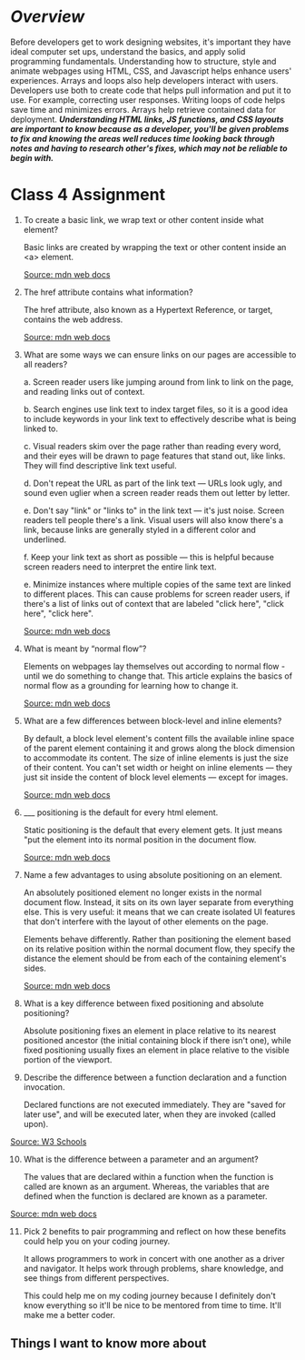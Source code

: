 # ***Overview***

Before developers get to work designing websites, it's important they have ideal computer set ups, understand the basics, and apply solid programming fundamentals.  Understanding how to structure, style and animate webpages using HTML, CSS, and Javascript helps enhance users' experiences.  Arrays and loops also help developers interact with users.  Developers use both to create code that helps pull information and put it to use.  For example, correcting user responses.  Writing loops of code helps save time and minimizes errors.  Arrays help retrieve contained data for deployment.  ***Understanding HTML links, JS functions, and CSS layouts are important to know because as a developer, you'll be given problems to fix and knowing the areas well reduces time looking back through notes and having to research other's fixes, which may not be reliable to begin with.***

# Class 4 Assignment

1. To create a basic link, we wrap text or other content inside what element?

    Basic links are created by wrapping the text or other content inside an \<a> element.

   [Source: mdn web docs](https://developer.mozilla.org/en-US/docs/Learn/HTML/Introduction_to_HTML/Creating_hyperlinks)

2. The href attribute contains what information?

    The href attribute, also known as a Hypertext Reference, or target, contains the web address.

    [Source: mdn web docs](https://developer.mozilla.org/en-US/docs/Learn/HTML/Introduction_to_HTML/Creating_hyperlinks)

3. What are some ways we can ensure links on our pages are accessible to all readers?

    a. Screen reader users like jumping around from link to link on the page, and reading links out of context.

    b. Search engines use link text to index target files, so it is a good idea to include keywords in your link text to effectively describe what is being linked to.

    c. Visual readers skim over the page rather than reading every word, and their eyes will be drawn to page features that stand out, like links. They will find descriptive link text useful.

    d. Don't repeat the URL as part of the link text — URLs look ugly, and sound even uglier when a screen reader reads them out letter by letter.

    e. Don't say "link" or "links to" in the link text — it's just noise. Screen readers tell people there's a link. Visual users will also know there's a link, because links are generally styled in a different color and underlined.

    f. Keep your link text as short as possible — this is helpful because screen readers need to interpret the entire link text.

    e. Minimize instances where multiple copies of the same text are linked to different places. This can cause problems for screen reader users, if there's a list of links out of context that are labeled "click here", "click here", "click here".

    [Source: mdn web docs](https://developer.mozilla.org/en-US/docs/Learn/HTML/Introduction_to_HTML/Creating_hyperlinks)

4. What is meant by “normal flow”?

    Elements on webpages lay themselves out according to normal flow - until we do something to change that. This article explains the basics of normal flow as a grounding for learning how to change it.

   [Source: mdn web docs](https://developer.mozilla.org/en-US/docs/Learn/CSS/CSS_layout)

5. What are a few differences between block-level and inline elements?

    By default, a block level element's content fills the available inline space of the parent element containing it and grows along the block dimension to accommodate its content. The size of inline elements is just the size of their content. You can't set width or height on inline elements — they just sit inside the content of block level elements — except for images.

    [Source: mdn web docs](https://developer.mozilla.org/en-US/docs/Learn/CSS/CSS_layout/Normal_Flow)

6. ___ positioning is the default for every html element.

    Static positioning is the default that every element gets. It just means "put the element into its normal position in the document flow.

    [Source: mdn web docs](https://developer.mozilla.org/en-US/docs/Learn/CSS/CSS_layout/Positioning)

7. Name a few advantages to using absolute positioning on an element.

    An absolutely positioned element no longer exists in the normal document flow. Instead, it sits on its own layer separate from everything else. This is very useful: it means that we can create isolated UI features that don't interfere with the layout of other elements on the page.

    Elements behave differently. Rather than positioning the element based on its relative position within the normal document flow, they specify the distance the element should be from each of the containing element's sides.

    [Source: mdn web docs](https://developer.mozilla.org/en-US/docs/Learn/CSS/CSS_layout/Positioning)

8. What is a key difference between fixed positioning and absolute positioning?

    Absolute positioning fixes an element in place relative to its nearest positioned ancestor (the initial containing block if there isn't one), while fixed positioning usually fixes an element in place relative to the visible portion of the viewport.

 

9. Describe the difference between a function declaration and a function invocation.

    Declared functions are not executed immediately. They are "saved for later use", and will be executed later, when they are invoked (called upon).

  [Source: W3 Schools](https://www.w3schools.com/js/js_function_definition.asp#:~:text=Declared%20functions%20are%20not%20executed,are%20invoked%20(called%20upon).)  

10. What is the difference between a parameter and an argument?

    The values that are declared within a function when the function is called are known as an argument. Whereas, the variables that are defined when the function is declared are known as a parameter.

   [Source: mdn web docs](https://developer.mozilla.org/en-US/docs/Learn/JavaScript/Building_blocks/Functions)

11. Pick 2 benefits to pair programming and reflect on how these benefits could help you on your coding journey.

    It allows programmers to work in concert with one another as a driver and navigator.  It helps work through problems, share knowledge, and see things from different perspectives.

    This could help me on my coding journey because I definitely don't know everything so it'll be nice to be mentored from time to time.  It'll make me a better coder.

## Things I want to know more about
